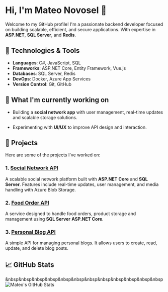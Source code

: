 # Hi, I'm Mateo Novosel 👋

Welcome to my GitHub profile! I'm a passionate backend developer focused on building scalable, efficient, and secure applications. With expertise in **ASP.NET**, **SQL Server**, and **Redis**.

## 🚀 Technologies & Tools

- **Languages**: C#, JavaScript, SQL
- **Frameworks**: ASP.NET Core, Entity Framework, Vue.js
- **Databases**: SQL Server, Redis
- **DevOps**: Docker, Azure App Services
- **Version Control**: Git, GitHub

## 🌱 What I'm currently working on

- Building a **social network app** with user management, real-time updates and scalable storage solutions.
<!--- Enhancing my skills with **cloud technologies** and **microservices architecture**.-->
- Experimenting with **UI/UX** to improve API design and interaction.

## 💼 Projects

Here are some of the projects I've worked on:

### 1. [Social Network API](https://github.com/novosel2/snetapi)
A scalable social network platform built with **ASP.NET Core** and **SQL Server**. Features include real-time updates, user management, and media handling with Azure Blob Storage.

### 2. [Food Order API](https://github.com/novosel2/foodorderapi)
A service designed to handle food orders, product storage and management using **SQL Server** **ASP.NET Core**.

### 3. [Personal Blog API](https://github.com/novosel/personalblogapi)
A simple API for managing personal blogs. It allows users to create, read, update, and delete blog posts.

## 📈 GitHub Stats

&nbsp&nbsp&nbsp&nbsp&nbsp&nbsp&nbsp&nbsp&nbsp&nbsp&nbsp&nbsp![Mateo's GitHub Stats](https://github-readme-stats.vercel.app/api?username=your-github-username&show_icons=true&hide_title=true&count_private=true&hide=prs)

<!--## 💬 Let's Connect!

- [LinkedIn](https://www.linkedin.com/in/mateo-novosel/)
- [Personal Website](#)
- [Twitter](#)

---

Thanks for stopping by! Feel free to check out my repositories or reach out if you want to collaborate on an exciting project. 😊

<!--
**novosel2/novosel2** is a ✨ _special_ ✨ repository because its `README.md` (this file) appears on your GitHub profile.

Here are some ideas to get you started:

- 🔭 I’m currently working on ...
- 🌱 I’m currently learning ...
- 👯 I’m looking to collaborate on ...
- 🤔 I’m looking for help with ...
- 💬 Ask me about ...
- 📫 How to reach me: ...
- 😄 Pronouns: ...
- ⚡ Fun fact: ...
-->
